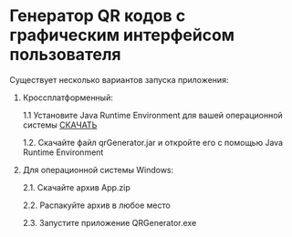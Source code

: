 # Генератор QR кодов с графическим интерфейсом пользователя

Существует несколько вариантов запуска приложения:
1. Кроссплатформенный:
   
   1.1 Установите Java Runtime Environment для вашей операционной системы [СКАЧАТЬ](https://www.java.com/en/download/manual.jsp)
   
   1.2. Скачайте файл qrGenerator.jar и откройте его с помощью Java Runtime Environment
   
3. Для операционной системы Windows:
   
   2.1. Скачайте архив App.zip
   
   2.2. Распакуйте архив в любое место
   
   2.3. Запустите приложение QRGenerator.exe
